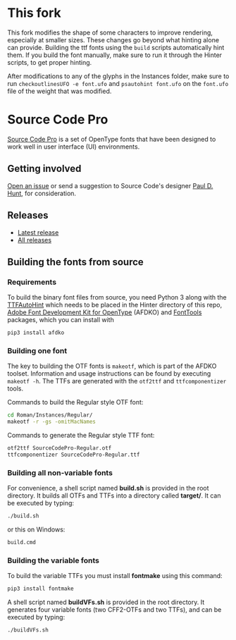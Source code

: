 # This fork

This fork modifies the shape of some characters to improve rendering, especially at smaller sizes. These changes go beyond what hinting alone can provide. Building the ttf fonts using the `build` scripts automatically hint them. If you build the font manually, make sure to run it through the Hinter scripts, to get proper hinting.

After modifications to any of the glyphs in the Instances folder, make sure to run `checkoutlinesUFO -e font.ufo` and `psautohint font.ufo` on the `font.ufo` file of the weight that was modified.

# Source Code Pro

[Source Code Pro](http://adobe-fonts.github.io/source-code-pro/)
is a set of OpenType fonts that have been designed to work well
in user interface (UI) environments.

## Getting involved

[Open an issue](https://github.com/adobe-fonts/source-code-pro/issues) or send a suggestion to Source Code's designer [Paul D. Hunt](mailto:opensourcefonts@adobe.com?subject=[GitHub]%20Source%20Code%20Pro), for consideration.

## Releases

* [Latest release](../../releases/latest)
* [All releases](../../releases)

## Building the fonts from source

### Requirements

To build the binary font files from source, you need Python 3 along with the
[TTFAutoHint](http://freetype.org/ttfautohint/) which needs to be placed in the Hinter directory of this repo,
[Adobe Font Development Kit for OpenType](https://github.com/adobe-type-tools/afdko/) (AFDKO) and
[FontTools](https://github.com/fonttools/fonttools) packages, which you can install with

```sh
pip3 install afdko
```

### Building one font

The key to building the OTF fonts is `makeotf`, which is part of the AFDKO toolset.
Information and usage instructions can be found by executing `makeotf -h`. The TTFs
are generated with the `otf2ttf` and `ttfcomponentizer` tools.

Commands to build the Regular style OTF font:

```sh
cd Roman/Instances/Regular/
makeotf -r -gs -omitMacNames
```

Commands to generate the Regular style TTF font:

```sh
otf2ttf SourceCodePro-Regular.otf
ttfcomponentizer SourceCodePro-Regular.ttf
```

### Building all non-variable fonts

For convenience, a shell script named **build.sh** is provided in the root directory.
It builds all OTFs and TTFs into a directory called **target/**. It can be executed by typing:

```sh
./build.sh
```

or this on Windows:

```sh
build.cmd
```

### Building the variable fonts

To build the variable TTFs you must install **fontmake** using this command:

```sh
pip3 install fontmake
```

A shell script named **buildVFs.sh** is provided in the root directory.
It generates four variable fonts (two CFF2-OTFs and two TTFs), and can be executed by typing:

```sh
./buildVFs.sh
```
